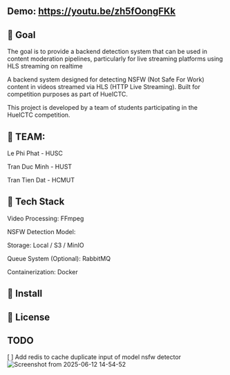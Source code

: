 ## Demo: https://youtu.be/zh5fOongFKk

## 🏁 Goal
The goal is to provide a backend detection system that can be used in content moderation pipelines, particularly for live streaming platforms using HLS streaming on realtime

A backend system designed for detecting NSFW (Not Safe For Work) content in videos streamed via HLS (HTTP Live Streaming). Built for competition purposes as part of HueICTC.

This project is developed by a team of students participating in the HueICTC competition.

## 👥 TEAM:
 
Le Phi Phat - HUSC

Tran Duc Minh - HUST

Tran Tien Dat - HCMUT

## 🚀 Tech Stack

Video Processing: FFmpeg

NSFW Detection Model: 

Storage: Local / S3 / MinIO

Queue System (Optional): RabbitMQ 

Containerization: Docker

## 🔧 Install

## 📄 License


## TODO
[ ] Add redis to cache duplicate input of model nsfw detector
![Screenshot from 2025-06-12 14-54-52](https://github.com/user-attachments/assets/622ce96b-c974-46fb-84df-14144f2172c3)
